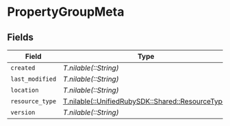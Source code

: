 # PropertyGroupMeta


## Fields

| Field                                                                                    | Type                                                                                     | Required                                                                                 | Description                                                                              |
| ---------------------------------------------------------------------------------------- | ---------------------------------------------------------------------------------------- | ---------------------------------------------------------------------------------------- | ---------------------------------------------------------------------------------------- |
| `created`                                                                                | *T.nilable(::String)*                                                                    | :heavy_minus_sign:                                                                       | N/A                                                                                      |
| `last_modified`                                                                          | *T.nilable(::String)*                                                                    | :heavy_minus_sign:                                                                       | N/A                                                                                      |
| `location`                                                                               | *T.nilable(::String)*                                                                    | :heavy_minus_sign:                                                                       | N/A                                                                                      |
| `resource_type`                                                                          | [T.nilable(::UnifiedRubySDK::Shared::ResourceType)](../../models/shared/resourcetype.md) | :heavy_minus_sign:                                                                       | N/A                                                                                      |
| `version`                                                                                | *T.nilable(::String)*                                                                    | :heavy_minus_sign:                                                                       | N/A                                                                                      |